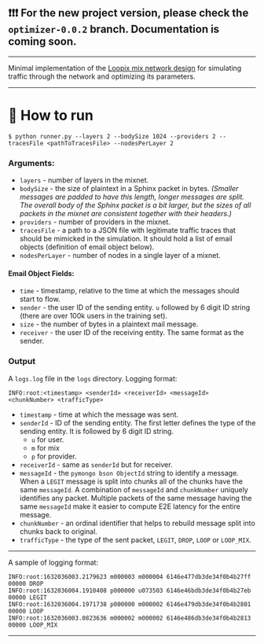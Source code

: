 ## ❗❗❗ For the new project version, please check the `optimizer-0.0.2` branch. Documentation is coming soon.

---

Minimal implementation of the [Loopix mix network design](https://www.usenix.org/conference/usenixsecurity17/technical-sessions/presentation/piotrowska) for simulating traffic through the network and optimizing its parameters.

---

# 📧 How to run

```
$ python runner.py --layers 2 --bodySize 1024 --providers 2 --tracesFile <pathToTracesFile> --nodesPerLayer 2
```

### Arguments:

- `layers` - number of layers in the mixnet.
- `bodySize` - the size of plaintext in a Sphinx packet in bytes. _(Smaller messages are padded to have this length, longer messages are split. The overall body of the Sphinx packet is a bit larger, but the sizes of all packets in the mixnet are consistent together with their headers.)_
- `providers` - number of providers in the mixnet.
- `tracesFile` - a path to a JSON file with legitimate traffic traces that should be mimicked in the simulation. It should hold a list of email objects (definition of email object below).
- `nodesPerLayer` - number of nodes in a single layer of a mixnet.

#### Email Object Fields:

- `time` - timestamp, relative to the time at which the messages should start to flow.
- `sender` - the user ID of the sending entity. `u` followed by 6 digit ID string (there are over 100k users in the training set).
- `size` - the number of bytes in a plaintext mail message.
- `receiver` - the user ID of the receiving entity. The same format as the sender.

### Output

A `logs.log` file in the `logs` directory. Logging format:

```
INFO:root:<timestamp> <senderId> <receiverId> <messageId> <chunkNumber> <trafficType>
```

- `timestamp` - time at which the message was sent.
- `senderId` - ID of the sending entity. The first letter defines the type of the sending entity. It is followed by 6 digit ID string.
  - `u` for user.
  - `m` for mix
  - `p` for provider.
- `receiverId` - same as `senderId` but for receiver.
- `messageId` - the `pymongo bson ObjectId` string to identify a message. When a `LEGIT` message is split into chunks all of the chunks have the same `messageId`. A combination of `messageId` and `chunkNumber` uniquely identifies any packet. Multiple packets of the same message having the same `messageId` make it easier to compute E2E latency for the entire message.
- `chunkNumber` - an ordinal identifier that helps to rebuild message split into chunks back to original.
- `trafficType` - the type of the sent packet, `LEGIT`, `DROP`, `LOOP` or `LOOP_MIX`.

---

A sample of logging format:

```
INFO:root:1632036003.2179623 m000003 m000004 6146e477db3de34f0b4b27ff 00000 DROP
INFO:root:1632036004.1910408 p000000 u073503 6146e46bdb3de34f0b4b27eb 00000 LEGIT
INFO:root:1632036004.1971738 p000000 m000002 6146e479db3de34f0b4b2801 00000 LOOP
INFO:root:1632036003.0823636 m000002 m000002 6146e486db3de34f0b4b2813 00000 LOOP_MIX
```

---
